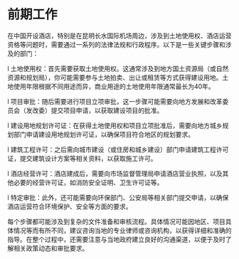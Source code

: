 # 前期工作



在中国开设酒店，特别是在昆明长水国际机场周边，涉及到土地使用权、酒店运营资格等问题时，需要通过一系列的法律法规和行政程序。以下是一些关键步骤和涉及的部门：

 

l 土地使用权：首先需要获取土地使用权。这通常涉及到地方国土资源局（或自然资源和规划局），你可能需要参与土地拍卖、出让或租赁等方式获得建设用地。土地使用年限根据不同用途而异，商业用途的土地使用年限通常最长为40年。

l 项目审批：随后需要进行项目立项审批，这一步骤可能需要向地方发展和改革委员会（发改委）提交项目申请，以获取建设项目的批准。

l 建设用地规划许可证：在获得土地使用权和项目立项批准后，需要向地方城乡规划部门申请建设用地规划许可证，以确保项目符合地区的规划要求。

l 建筑工程许可：之后需向城市建设（或住房和城乡建设）部门申请建筑工程许可证，提交建筑设计方案等相关资料，以获取施工许可。

l 酒店经营许可：酒店建成后，需要向市场监督管理局申请酒店营业执照，以及其他必要的经营许可证，如消防安全证明、卫生许可证等。

l 特定审批：此外，还可能需要向环保部门、公安局等相关部门提交申请，以确保酒店运营符合环境保护、安全等方面的要求。

 

每个步骤都可能涉及到复杂的文件准备和审核流程。具体情况可能因地区、项目具体情况等而有所不同，建议咨询当地的专业律师或咨询机构，以获得详细和准确的指导。在整个过程中，还需要注意与当地政府建立良好的沟通渠道，以便于及时了解相关政策动态和审批要求。